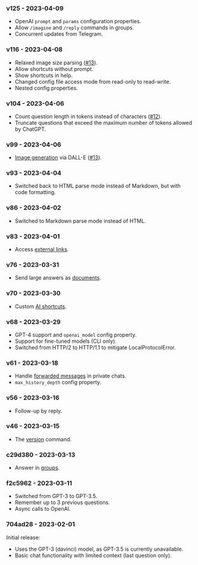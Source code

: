 ### v125 - 2023-04-09

-   OpenAI `prompt` and `params` configuration properties.
-   Allow `/imagine` and `/reply` commands in groups.
-   Concurrent updates from Telegram.

### v116 - 2023-04-08

-   Relaxed image size parsing ([#13](https://github.com/nalgeon/pokitoki/issues/13)).
-   Allow shortcuts without prompt.
-   Show shortcuts in help.
-   Changed config file access mode from read-only to read-write.
-   Nested config properties.

### v104 - 2023-04-06

-   Count question length in tokens instead of characters ([#12](https://github.com/nalgeon/pokitoki/issues/12)).
-   Truncate questions that exceed the maximum number of tokens allowed by ChatGPT.

### v99 - 2023-04-06

-   [Image generation](https://github.com/nalgeon/pokitoki#image-generation) via DALL-E ([#13](https://github.com/nalgeon/pokitoki/issues/13)).

### v93 - 2023-04-04

-   Switched back to HTML parse mode instead of Markdown, but with code formatting.

### v86 - 2023-04-02

-   Switched to Markdown parse mode instead of HTML.

### v83 - 2023-04-01

-   Access [external links](https://github.com/nalgeon/pokitoki#external-links).

### v76 - 2023-03-31

-   Send large answers as [documents](https://github.com/nalgeon/pokitoki#reply-with-attachment).

### v70 - 2023-03-30

-   Custom [AI shortcuts](https://github.com/nalgeon/pokitoki#shortcuts).

### v68 - 2023-03-29

-   GPT-4 support and `openai_model` config property.
-   Support for fine-tuned models (CLI only).
-   Switched from HTTP/2 to HTTP/1.1 to mitigate LocalProtocolError.

### v61 - 2023-03-18

-   Handle [forwarded messages](https://github.com/nalgeon/pokitoki#forwarding) in private chats.
-   `max_history_depth` config property.

### v56 - 2023-03-16

-   Follow-up by reply.

### v46 - 2023-03-15

-   The [version](https://github.com/nalgeon/pokitoki#bot-information) command.

### c29d380 - 2023-03-13

-   Answer in [groups](https://github.com/nalgeon/pokitoki#groups).

### f2c5962 - 2023-03-11

-   Switched from GPT-3 to GPT-3.5.
-   Remember up to 3 previous questions.
-   Async calls to OpenAI.

### 704ad28 - 2023-02-01

Initial release:

-   Uses the GPT-3 (davinci) model, as GPT-3.5 is currently unavailable.
-   Basic chat functionality with limited context (last question only).
